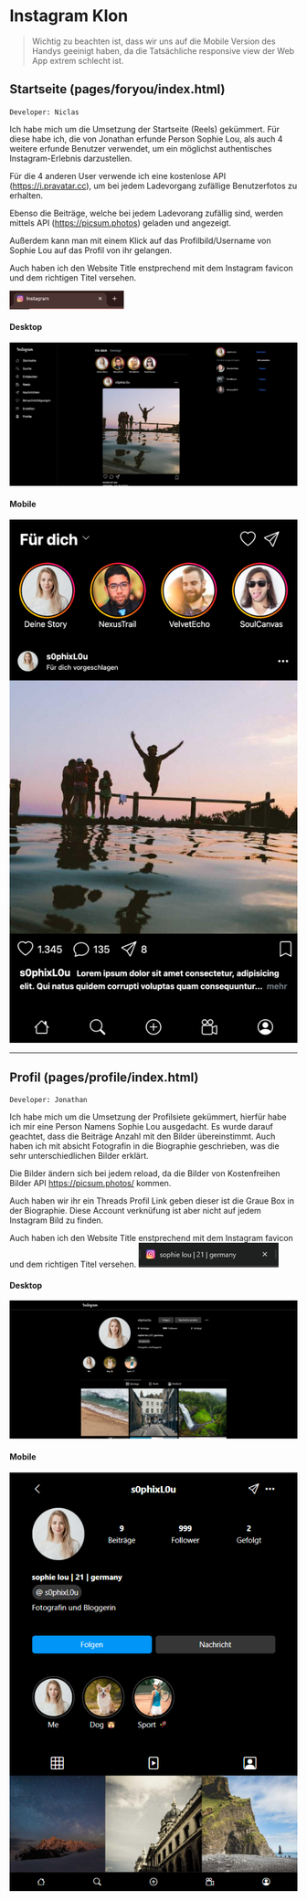 # Instagram Klon

> Wichtig zu beachten ist, dass wir uns auf die Mobile Version des Handys geeinigt haben, da die Tatsächliche responsive view der Web App extrem schlecht ist.

## Startseite (pages/foryou/index.html)
`Developer: Niclas`

Ich habe mich um die Umsetzung der Startseite (Reels) gekümmert. Für diese habe ich, die von Jonathan erfunde Person Sophie Lou, als auch 4 weitere erfunde Benutzer verwendet, um ein möglichst authentisches Instagram-Erlebnis darzustellen. 

Für die 4 anderen User verwende ich eine kostenlose API (https://i.pravatar.cc), um bei jedem Ladevorgang zufällige Benutzerfotos zu erhalten. 

Ebenso die Beiträge, welche bei jedem Ladevorang zufällig sind, werden mittels API (https://picsum.photos) geladen und angezeigt.

Außerdem kann man mit einem Klick auf das Profilbild/Username von Sophie Lou auf das Profil von ihr gelangen.

Auch haben ich den Website Title enstprechend mit dem Instagram favicon und dem richtigen Titel versehen. 

<img src="/img/screenshots/foryou-title.png" style="width: 200px">

#### Desktop
<img src="/img/screenshots/foryou-desktop.png" style="width: 568px">

#### Mobile
<img src="/img/screenshots/foryou-mobile.png" style="width: 568px">

---

## Profil (pages/profile/index.html)
`Developer: Jonathan`

Ich habe mich um die Umsetzung der Profilsiete gekümmert, hierfür habe ich mir eine Person Namens Sophie Lou ausgedacht. Es wurde darauf geachtet, dass die Beiträge Anzahl mit den Bilder übereinstimmt. Auch haben ich mit absicht Fotografin in die Biographie geschrieben, was die sehr unterschiedlichen Bilder erklärt.

Die Bilder ändern sich bei jedem reload, da die Bilder von Kostenfreihen Bilder API https://picsum.photos/ kommen.

Auch haben wir ihr ein Threads Profil Link geben dieser ist die Graue Box in der Biographie. Diese Account verknüfung ist aber nicht auf jedem Instagram Bild zu finden.

Auch haben ich den Website Title enstprechend mit dem Instagram favicon und dem richtigen Titel versehen. ![profile title text and favicon](/img/screenshots/profile-title.png)

#### Desktop
![profile desktop](/img/screenshots/profile-desktop.PNG)

#### Mobile
![profile mobile](/img/screenshots/profil-mobile.png)
